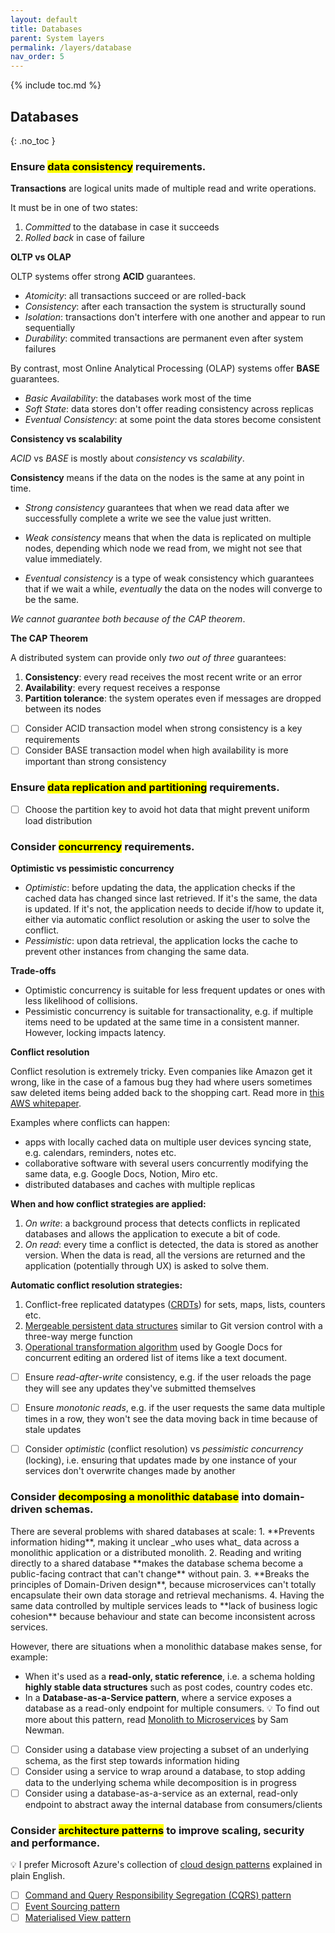 ```yaml
---
layout: default
title: Databases
parent: System layers
permalink: /layers/database
nav_order: 5
---
```


{% include toc.md %}

## Databases
{: .no_toc }

### Ensure <mark>data consistency</mark> requirements.

<div class="note" markdown="1">

**Transactions** are logical units made of multiple read and write operations.

It must be in one of two states:
1. _Committed_ to the database in case it succeeds
2. _Rolled back_ in case of failure

**OLTP vs OLAP**

OLTP systems offer strong **ACID** guarantees.

- _Atomicity_: all transactions succeed or are rolled-back
- _Consistency_: after each transaction the system is structurally sound
- _Isolation_: transactions don't interfere with one another and appear to run sequentially
- _Durability_: commited transactions are permanent even after system failures

By contrast, most Online Analytical Processing (OLAP) systems offer **BASE** guarantees.
- _Basic Availability_: the databases work most of the time
- _Soft State_: data stores don't offer reading consistency across replicas
- _Eventual Consistency_: at some point the data stores become consistent

**Consistency vs scalability**

_ACID_ vs _BASE_ is mostly about _consistency_ vs _scalability_.

**Consistency** means if the data on the nodes is the same at any point in time.

- _Strong consistency_ guarantees that when we read data after we successfully complete a write we see the value just written.

- _Weak consistency_ means that when the data is replicated on multiple nodes, depending which node we read from, we might not see that value immediately.

- _Eventual consistency_ is a type of weak consistency which guarantees that if we wait a while, _eventually_ the data on the nodes will converge to be the same.

_We cannot guarantee both because of the CAP theorem_.

**The CAP Theorem**

A distributed system can provide only _two out of three_ guarantees:

1.  **Consistency**: every read receives the most recent write or an error
2.  **Availability**: every request receives a response
3.  **Partition tolerance**: the system operates even if messages are dropped between its nodes

</div>

- [ ] Consider ACID transaction model when strong consistency is a key requirements
- [ ] Consider BASE transaction model when high availability is more important than strong consistency

### Ensure <mark>data replication and partitioning</mark> requirements.

- [ ] Choose the partition key to avoid hot data that might prevent uniform load distribution

### Consider <mark>concurrency</mark> requirements.

<div class="note" markdown="1">

**Optimistic vs pessimistic concurrency**

- _Optimistic_: before updating the data, the application checks if the cached data has changed since last retrieved. If it's the same, the data is updated. If it's not, the application needs to decide if/how to update it, either via automatic conflict resolution or asking the user to solve the conflict.
- _Pessimistic_: upon data retrieval, the application locks the cache to prevent other instances from changing the same data.

**Trade-offs**

- Optimistic concurrency is suitable for less frequent updates or ones with less likelihood of collisions.
- Pessimistic concurrency is suitable for transactionality, e.g. if multiple items need to be updated at the same time in a consistent manner. However, locking impacts latency.

**Conflict resolution**

Conflict resolution is extremely tricky. Even companies like Amazon get it wrong, like in the case of a famous bug they had where users sometimes saw deleted items being added back to the shopping cart. Read more in [this AWS whitepaper](https://abl.gtu.edu.tr/hebe/AblDrive/69276048/w/Storage/104_2011_1_601_69276048/Downloads/m10.pdf).

Examples where conflicts can happen:

- apps with locally cached data on multiple user devices syncing state, e.g. calendars, reminders, notes etc.
- collaborative software with several users concurrently modifying the same data, e.g. Google Docs, Notion, Miro etc.
- distributed databases and caches with multiple replicas

**When and how conflict strategies are applied:**

1. _On write_: a background process that detects conflicts in replicated databases and allows the application to execute a bit of code.
2. _On read_: every time a conflict is detected, the data is stored as another version. When the data is read, all the versions are returned and the application (potentially through UX) is asked to solve them.

**Automatic conflict resolution strategies:**

1. Conflict-free replicated datatypes ([CRDTs](https://crdt.tech/)) for sets, maps, lists, counters etc.
2. [Mergeable persistent data structures](https://www.researchgate.net/profile/Tom_Mens/publication/3188238_A_State-of-the-Art_Survey_on_Software_Merging/links/5724e1b608ae586b21dbc5d4/A-State-of-the-Art-Survey-on-Software-Merging.pdf) similar to Git version control with a three-way merge function
3. [Operational transformation algorithm](https://en.wikipedia.org/wiki/Operational_transformation) used by Google Docs for concurrent editing an ordered list of items like a text document.

</div>

- [ ] Ensure _read-after-write_ consistency, e.g. if the user reloads the page they will see any updates they've submitted themselves
- [ ] Ensure _monotonic reads_, e.g. if the user requests the same data multiple times in a row, they won't see the data moving back in time because of stale updates
- [ ] Consider _optimistic_ (conflict resolution) vs _pessimistic concurrency_ (locking), i.e. ensuring that updates made by one instance of your services don't overwrite changes made by another


### Consider <mark>decomposing a monolithic database</mark> into domain-driven schemas.

<div class="note" markdown="1">
There are several problems with shared databases at scale:
1. **Prevents information hiding**, making it unclear _who uses what_ data across a monolithic application or a distributed monolith.
2. Reading and writing directly to a shared database **makes the database schema become a public-facing contract that can't change** without pain.
3. **Breaks the principles of Domain-Driven design**, because microservices can't totally encapsulate their own data storage and retrieval mechanisms.
4. Having the same data controlled by multiple services leads to **lack of business logic cohesion** because behaviour and state can become inconsistent across services.

However, there are situations when a monolithic database makes sense, for example:
* When it's used as a **read-only, static reference**, i.e. a schema holding **highly stable data structures** such as post codes, country codes etc.
* In a **Database-as-a-Service pattern**, where a service exposes a database as a read-only endpoint for multiple consumers. 💡 To find out more about this pattern, read [Monolith to Microservices](https://samnewman.io/books/monolith-to-microservices/) by Sam Newman.

</div>

- [ ] Consider using a database view projecting a subset of an underlying schema, as the first step towards information hiding
- [ ] Consider using a service to wrap around a database, to stop adding data to the underlying schema while decomposition is in progress
- [ ] Consider using a database-as-a-service as an external, read-only endpoint to abstract away the internal database from consumers/clients

### Consider <mark>architecture patterns</mark> to improve scaling, security and performance.

<div class="note" markdown="1">

💡 I prefer Microsoft Azure's collection of [cloud design patterns](https://docs.microsoft.com/en-us/azure/architecture/patterns/) explained in plain English.
</div>

- [ ] [Command and Query Responsibility Segregation (CQRS) pattern](https://docs.microsoft.com/en-us/azure/architecture/patterns/cqrs)
- [ ] [Event Sourcing pattern](https://docs.microsoft.com/en-us/azure/architecture/patterns/event-sourcing)
- [ ] [Materialised View pattern](https://docs.microsoft.com/en-us/azure/architecture/patterns/materialized-view)
